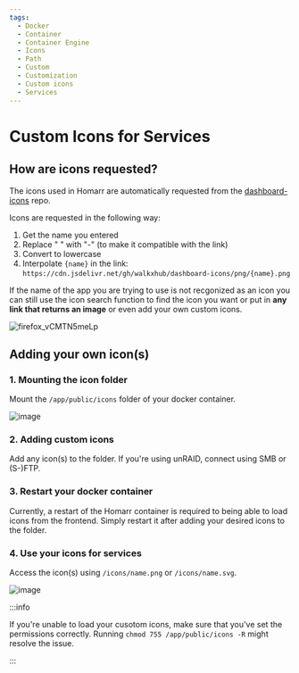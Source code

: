 ```yaml
---
tags:
  - Docker
  - Container
  - Container Engine
  - Icons
  - Path
  - Custom
  - Customization
  - Custom icons
  - Services
---
```


# Custom Icons for Services

## How are icons requested?
The icons used in Homarr are automatically requested from the [dashboard-icons](https://github.com/walkxhub/dashboard-icons) repo.

Icons are requested in the following way:

1. Get the name you entered
2. Replace " " with "-" (to make it compatible with the link)
3. Convert to lowercase
4. Interpolate `{name}` in the link: `https://cdn.jsdelivr.net/gh/walkxhub/dashboard-icons/png/{name}.png`

If the name of the app you are trying to use is not recgonized as an icon you can still use the icon search function to find the icon you want or put in **any link that returns an image** or even add your own custom icons.

![firefox_vCMTN5meLp](https://user-images.githubusercontent.com/71191962/170118033-a72ea587-4df0-43dd-8b7e-e0e7bae45dc6.gif)

## Adding your own icon(s)
### 1. Mounting the icon folder
Mount the `/app/public/icons` folder of your docker container.

![image](https://user-images.githubusercontent.com/71191962/170479022-2f4176c8-9efc-496c-b419-2fc116cc3082.png)

### 2. Adding custom icons
Add any icon(s) to the folder. If you're using unRAID, connect using SMB or (S-)FTP.

### 3. Restart your docker container
Currently, a restart of the Homarr container is required to being able to load icons from the frontend. Simply restart it after adding your desired icons to the folder.

### 4. Use your icons for services
Access the icon(s) using `/icons/name.png` or `/icons/name.svg`.

![image](https://user-images.githubusercontent.com/71191962/170479159-5df02aa0-683a-44f2-bdcf-4f58585655dd.png)

:::info

If you're unable to load your cusotom icons, make sure that you've set the permissions correctly. Running ``chmod 755 /app/public/icons -R`` might resolve the issue.

:::
